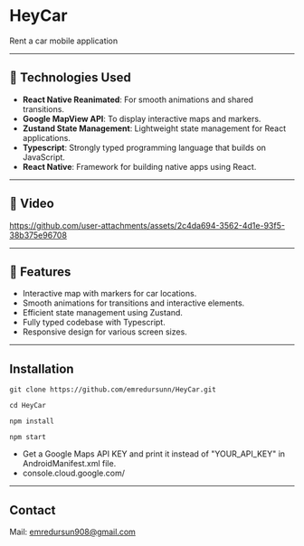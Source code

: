 # HeyCar

 Rent a car mobile application
 
---

## 🚀 Technologies Used

- **React Native Reanimated**: For smooth animations and shared transitions.
- **Google MapView API**: To display interactive maps and markers.
- **Zustand State Management**: Lightweight state management for React applications.
- **Typescript**: Strongly typed programming language that builds on JavaScript.
- **React Native**: Framework for building native apps using React.

---

## 📸 Video

https://github.com/user-attachments/assets/2c4da694-3562-4d1e-93f5-38b375e96708

---

## 📖 Features

- Interactive map with markers for car locations.
- Smooth animations for transitions and interactive elements.
- Efficient state management using Zustand.
- Fully typed codebase with Typescript.
- Responsive design for various screen sizes.

---

## Installation


```git clone https://github.com/emredursunn/HeyCar.git```

```cd HeyCar```

```npm install```

```npm start```

- Get a Google Maps API KEY and print it instead of "YOUR_API_KEY" in AndroidManifest.xml file.
- console.cloud.google.com/

---

## Contact
Mail: emredursun908@gmail.com
